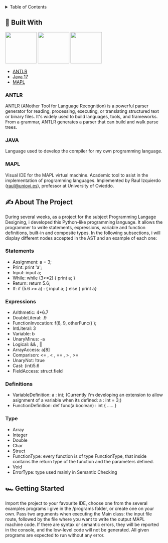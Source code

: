 <!-- Table of contents -->
<details>
  <summary>Table of Contents</summary>
  <ol>
    <li>
     <a href="#👷-built-with">Built With</a>
    </li>
    <li>
      <a href="#✍️-about-the-project">About The Project</a>
    </li>
    <li>
      <a href="#🏎️-getting-started">Getting Started</a>
    </li>
    
  </ol>
</details>

## 👷 Built With

<p float="left">

<img src="https://user-images.githubusercontent.com/78870498/171994610-3ce67593-9939-4ad0-935b-c252f70ceb92.png" height="100">
<img src="https://user-images.githubusercontent.com/78870498/171994574-78afeebd-7ab3-49e7-826c-ee503811d63d.png" height="100">
<img src="https://user-images.githubusercontent.com/78870498/171994669-bd7b19f3-2597-430f-b3a8-943336a85ba0.png" height="100">
  
</p>

- [ANTLR](https://www.antlr.org/)
- [Java 17](https://www.java.com/)
- [MAPL](https://usermanual.wiki/Document/Manual20MAPL.712223551/html)

### ANTLR
ANTLR (ANother Tool for Language Recognition) is a powerful parser generator for reading, processing, executing, or translating structured text or binary files. 
It's widely used to build languages, tools, and frameworks. From a grammar, ANTLR generates a parser that can build and walk parse trees.

### JAVA
Language used to develop the compiler for my own programming language.

### MAPL 
Visual IDE for the MAPL virtual machine. Academic tool to asist in the implementation of programming languages. 
Implemented by Raul Izquierdo (raul@uniovi.es), professor at University of Ovieddo.


## ✍️ About The Project
During several weeks, as a project for the subject Programming Langage Designing, i developed this Python-like programming language. 
It allows the programmer to write statements, expressions, variable and function definitions, built-in and composite types.
In the following subsections, i will display different nodes accepted in the AST and an example of each one:

### Statements
- Assignment: a = 3;
- Print: print 'a';
- Input: input a;
- While: while (3>=2) { print a; }
- Return: return 5.6;
- If: if (5.6 >= a) : { input a; } else { print a} 

### Expressions
- Arithmetic: 4*6.7
- DoubleLiteral: .9
- FunctionInvocation: f(8, 9,  otherFunc() );
- IntLiteral: 3
- Variable: b
- UnaryMinus: -a
- Logical: && , ||
- ArrayAccess: a[8]
- Comparison: <= , < , == , > , >=
- UnaryNot: !true
- Cast: (int)5.6
- FieldAccess: struct.field

### Definitions
- VariableDefinition: a : int; (Currently i'm developing an extension to allow asignment of a variable when its defined: a : int = 3;)
- FunctionDefinition: def func(a:boolean) : int { ..... }

### Type
- Array
- Integer
- Double
- Char
- Struct
- FunctionType: every function is of type FunctionType, that inside contains the return type of the function and the parameters defined.
- Void
- ErrorType: type used mainly in Semantic Checking

## 🏎️ Getting Started
Import the project to your favourite IDE, choose one from the several examples programs i give in the /programs folder, or create one on your own.
Pass two arguments when executing the Main class: the input file route, followed by the file where you want to write the output MAPL machine code. 
If there are syntax or semantic errors, they will be reported in the console, and the low-level code will not be generated. 
All given programs are expected to run without any error.
